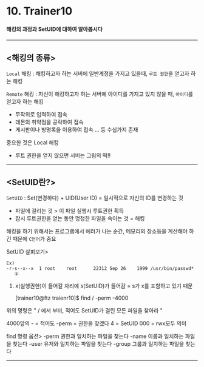 # 10. Trainer10
<h4> 해킹의 과정과 SetUID에 대하여 알아봅시다<h4>

---

## <해킹의 종류>

`Local` 해킹 : 해킹하고자 하는 서버에 일반계정을 가지고 있을때, `루트 권한`을 얻고자 하는 해킹

`Remote` 해킹 : 자신이 해킹하고자 하는 서버에 아이디를 가지고 있지 않을 때, `아이디`를 얻고자 하는 해킹

- 무작위로 입력하여 접속
- 데몬의 취약점을 공락하여 접속
- 게시판이나 방명록을 이용하여 접속 ... 등 수십가지 존재

중요한 것은 Local 해킹 
- 루트 권한을 얻지 않으면 서버는 그림의 떡!!

---

## <SetUID란?>

`SetUID` : Set(변경하다) + UID(User ID)
           = 일시적으로 자신의 ID를 변경하는 것 

- 파일에 걸리는 것 > 이 파일 실행시 루트권한 획득
- 잠시 루트권한을 얻는 동안 멍청한 파일을 속이는 것 = 해킹

해킹을 하기 위해서는 프로그램에서 에러가 나는 순간, 메모리의 장소등을 계산해야 하긴 때문에 `C언어`가 중요

SetUID 살펴보기>

    Ex)
    -r-s--x--x  1 root    root      22312 Sep 26    1999 /usr/bin/passwd*
       ①

1)  x(실행권한)이 들어갈 자리에 s(SetUID)가 들어감
= s가 x를 포함하고 있기 때문

    [trainer10@ftz traienr10]$ find / -perm -4000

위의 명령은
" / 에서 부터, 적어도 SetUID가 걸린 모든 파일을 찾아라 "

4000앞의 - = 적어도
-perm = 권한을 찾겠다
4 = SetUID
000 = rwx모두 의미

find 명령 옵션>
-perm 권한과 일치하는 파일을 찾는다
-name 이름과 일치하는 파일을 찾는다
-user 유저와 일치하는 파일을 찾는다
-group 그룹과 일치하는 파일을 찾는다




---